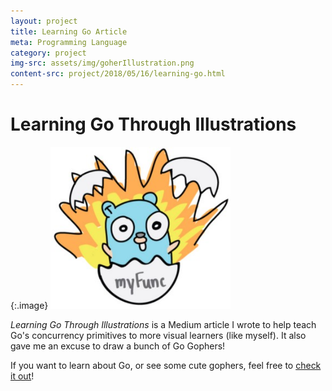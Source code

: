 ```yaml
---
layout: project
title: Learning Go Article
meta: Programming Language
category: project
img-src: assets/img/goherIllustration.png
content-src: project/2018/05/16/learning-go.html
---
```


# Learning Go Through Illustrations

{:.image}
![Alt text](assets/img/goherIllustration.png "My Title")

_Learning Go Through Illustrations_ is a Medium article I wrote to help teach
Go's concurrency primitives to more visual learners (like myself). It also gave me an excuse to draw
a bunch of Go Gophers!

If you want to learn about Go, or see some cute gophers, feel free to [check it out](https://medium.com/@trevor4e/learning-gos-concurrency-through-illustrations-8c4aff603b3)!
